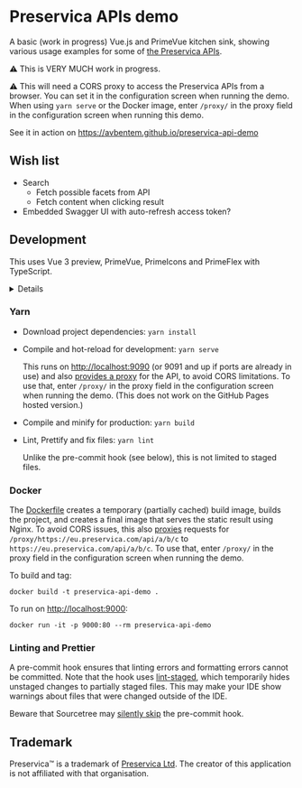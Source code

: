 # Preservica APIs demo

A basic (work in progress) Vue.js and PrimeVue kitchen sink, showing various usage examples for some
of [the Preservica APIs](https://developers.preservica.com/api-reference).

:warning:  This is VERY MUCH work in progress.

:warning:  This will need a CORS proxy to access the Preservica APIs from a browser. You can set it
in the configuration screen when running the demo. When using `yarn serve` or the Docker image,
enter `/proxy/` in the proxy field in the configuration screen when running this demo.

See it in action on <https://avbentem.github.io/preservica-api-demo>

## Wish list

- Search
  - Fetch possible facets from API
  - Fetch content when clicking result
- Embedded Swagger UI with auto-refresh access token?

## Development

This uses Vue 3 preview, PrimeVue, PrimeIcons and PrimeFlex with TypeScript.

<details>
<summary>Details</summary>

This project was bootstrapped with Vue CLI v4.5.9. Initial `vue create` options:

- Please pick a preset: Manually select features
- Check the features needed for your project: Choose Vue version, Babel, TS, Router, Vuex, CSS
  Pre-processors, Linter, Unit
- Choose a version of Vue.js that you want to start the project with: 3.x (Preview)
- Use class-style component syntax? No
- Use Babel alongside TypeScript (required for modern mode, auto-detected polyfills, transpiling
  JSX)? Yes
- Use history mode for router? (Requires proper server setup for index fallback in production) Yes
- Pick a CSS pre-processor (PostCSS, Autoprefixer and CSS Modules are supported by default):
  Sass/SCSS (with dart-sass)
- Pick a linter / formatter config: Prettier
- Pick additional lint features: Lint on save, Lint and fix on commit
- Pick a unit testing solution: Jest
- Where do you prefer placing config for Babel, ESLint, etc.? In dedicated config files
- Pick the package manager to use when installing dependencies: Yarn

Next, upgraded Prettier to fix errors in the generated code, configured `.editorconfig` and Prettier
rules, added `vue.config.js` to set the app's title, and added PrimeVue, PrimeIcons and PrimeFlex.
</details>

### Yarn

- Download project dependencies: `yarn install`

- Compile and hot-reload for development: `yarn serve`

  This runs on <http://localhost:9090> (or 9091 and up if ports are already in use) and also
  [provides a proxy](./vue.config.js) for the API, to avoid CORS limitations. To use that, enter
  `/proxy/` in the proxy field in the configuration screen when running the demo. (This does not
  work on the GitHub Pages hosted version.)

- Compile and minify for production: `yarn build`

- Lint, Prettify and fix files: `yarn lint`

  Unlike the pre-commit hook (see below), this is not limited to staged files.

### Docker

The [Dockerfile](./Dockerfile) creates a temporary (partially cached) build image, builds the
project, and creates a final image that serves the static result using Nginx. To avoid CORS issues,
this also [proxies](./docker-nginx.conf) requests for `/proxy/https://eu.preservica.com/api/a/b/c`
to `https://eu.preservica.com/api/a/b/c`. To use that, enter `/proxy/` in the proxy field in the
configuration screen when running the demo.

To build and tag:

```text
docker build -t preservica-api-demo .
```

To run on <http://localhost:9000>:

```text
docker run -it -p 9000:80 --rm preservica-api-demo
```

### Linting and Prettier

A pre-commit hook ensures that linting errors and formatting errors cannot be committed. Note that
the hook uses [lint-staged](https://github.com/okonet/lint-staged), which temporarily hides unstaged
changes to partially staged files. This may make your IDE show warnings about files that were
changed outside of the IDE.

Beware that Sourcetree may [silently skip](https://jira.atlassian.com/browse/SRCTREE-7184) the
pre-commit hook.

## Trademark

Preservica™ is a trademark of [Preservica Ltd](https://preservica.com/). The creator of this
application is not affiliated with that organisation. 
